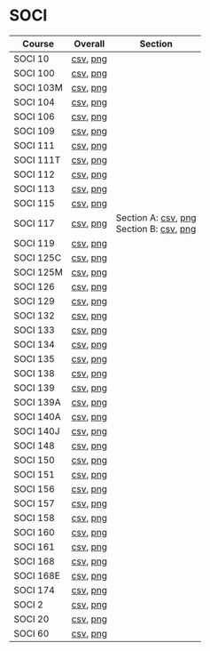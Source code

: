 # SOCI

| Course | Overall | Section |
| ------ | ------- | ------- |
| SOCI 10 | [csv](https://github.com/UCSD-Historical-Enrollment-Data/2025Spring/blob/main/overall/SOCI%2010.csv), [png](https://raw.githubusercontent.com/UCSD-Historical-Enrollment-Data/2025Spring/main/plot_overall/SOCI%2010.png) |  |
| SOCI 100 | [csv](https://github.com/UCSD-Historical-Enrollment-Data/2025Spring/blob/main/overall/SOCI%20100.csv), [png](https://raw.githubusercontent.com/UCSD-Historical-Enrollment-Data/2025Spring/main/plot_overall/SOCI%20100.png) |  |
| SOCI 103M | [csv](https://github.com/UCSD-Historical-Enrollment-Data/2025Spring/blob/main/overall/SOCI%20103M.csv), [png](https://raw.githubusercontent.com/UCSD-Historical-Enrollment-Data/2025Spring/main/plot_overall/SOCI%20103M.png) |  |
| SOCI 104 | [csv](https://github.com/UCSD-Historical-Enrollment-Data/2025Spring/blob/main/overall/SOCI%20104.csv), [png](https://raw.githubusercontent.com/UCSD-Historical-Enrollment-Data/2025Spring/main/plot_overall/SOCI%20104.png) |  |
| SOCI 106 | [csv](https://github.com/UCSD-Historical-Enrollment-Data/2025Spring/blob/main/overall/SOCI%20106.csv), [png](https://raw.githubusercontent.com/UCSD-Historical-Enrollment-Data/2025Spring/main/plot_overall/SOCI%20106.png) |  |
| SOCI 109 | [csv](https://github.com/UCSD-Historical-Enrollment-Data/2025Spring/blob/main/overall/SOCI%20109.csv), [png](https://raw.githubusercontent.com/UCSD-Historical-Enrollment-Data/2025Spring/main/plot_overall/SOCI%20109.png) |  |
| SOCI 111 | [csv](https://github.com/UCSD-Historical-Enrollment-Data/2025Spring/blob/main/overall/SOCI%20111.csv), [png](https://raw.githubusercontent.com/UCSD-Historical-Enrollment-Data/2025Spring/main/plot_overall/SOCI%20111.png) |  |
| SOCI 111T | [csv](https://github.com/UCSD-Historical-Enrollment-Data/2025Spring/blob/main/overall/SOCI%20111T.csv), [png](https://raw.githubusercontent.com/UCSD-Historical-Enrollment-Data/2025Spring/main/plot_overall/SOCI%20111T.png) |  |
| SOCI 112 | [csv](https://github.com/UCSD-Historical-Enrollment-Data/2025Spring/blob/main/overall/SOCI%20112.csv), [png](https://raw.githubusercontent.com/UCSD-Historical-Enrollment-Data/2025Spring/main/plot_overall/SOCI%20112.png) |  |
| SOCI 113 | [csv](https://github.com/UCSD-Historical-Enrollment-Data/2025Spring/blob/main/overall/SOCI%20113.csv), [png](https://raw.githubusercontent.com/UCSD-Historical-Enrollment-Data/2025Spring/main/plot_overall/SOCI%20113.png) |  |
| SOCI 115 | [csv](https://github.com/UCSD-Historical-Enrollment-Data/2025Spring/blob/main/overall/SOCI%20115.csv), [png](https://raw.githubusercontent.com/UCSD-Historical-Enrollment-Data/2025Spring/main/plot_overall/SOCI%20115.png) |  |
| SOCI 117 | [csv](https://github.com/UCSD-Historical-Enrollment-Data/2025Spring/blob/main/overall/SOCI%20117.csv), [png](https://raw.githubusercontent.com/UCSD-Historical-Enrollment-Data/2025Spring/main/plot_overall/SOCI%20117.png) | Section A: [csv](https://github.com/UCSD-Historical-Enrollment-Data/2025Spring/blob/main/section/SOCI%20117_A.csv), [png](https://raw.githubusercontent.com/UCSD-Historical-Enrollment-Data/2025Spring/main/plot_section/SOCI%20117_A.png)<br>Section B: [csv](https://github.com/UCSD-Historical-Enrollment-Data/2025Spring/blob/main/section/SOCI%20117_B.csv), [png](https://raw.githubusercontent.com/UCSD-Historical-Enrollment-Data/2025Spring/main/plot_section/SOCI%20117_B.png) |
| SOCI 119 | [csv](https://github.com/UCSD-Historical-Enrollment-Data/2025Spring/blob/main/overall/SOCI%20119.csv), [png](https://raw.githubusercontent.com/UCSD-Historical-Enrollment-Data/2025Spring/main/plot_overall/SOCI%20119.png) |  |
| SOCI 125C | [csv](https://github.com/UCSD-Historical-Enrollment-Data/2025Spring/blob/main/overall/SOCI%20125C.csv), [png](https://raw.githubusercontent.com/UCSD-Historical-Enrollment-Data/2025Spring/main/plot_overall/SOCI%20125C.png) |  |
| SOCI 125M | [csv](https://github.com/UCSD-Historical-Enrollment-Data/2025Spring/blob/main/overall/SOCI%20125M.csv), [png](https://raw.githubusercontent.com/UCSD-Historical-Enrollment-Data/2025Spring/main/plot_overall/SOCI%20125M.png) |  |
| SOCI 126 | [csv](https://github.com/UCSD-Historical-Enrollment-Data/2025Spring/blob/main/overall/SOCI%20126.csv), [png](https://raw.githubusercontent.com/UCSD-Historical-Enrollment-Data/2025Spring/main/plot_overall/SOCI%20126.png) |  |
| SOCI 129 | [csv](https://github.com/UCSD-Historical-Enrollment-Data/2025Spring/blob/main/overall/SOCI%20129.csv), [png](https://raw.githubusercontent.com/UCSD-Historical-Enrollment-Data/2025Spring/main/plot_overall/SOCI%20129.png) |  |
| SOCI 132 | [csv](https://github.com/UCSD-Historical-Enrollment-Data/2025Spring/blob/main/overall/SOCI%20132.csv), [png](https://raw.githubusercontent.com/UCSD-Historical-Enrollment-Data/2025Spring/main/plot_overall/SOCI%20132.png) |  |
| SOCI 133 | [csv](https://github.com/UCSD-Historical-Enrollment-Data/2025Spring/blob/main/overall/SOCI%20133.csv), [png](https://raw.githubusercontent.com/UCSD-Historical-Enrollment-Data/2025Spring/main/plot_overall/SOCI%20133.png) |  |
| SOCI 134 | [csv](https://github.com/UCSD-Historical-Enrollment-Data/2025Spring/blob/main/overall/SOCI%20134.csv), [png](https://raw.githubusercontent.com/UCSD-Historical-Enrollment-Data/2025Spring/main/plot_overall/SOCI%20134.png) |  |
| SOCI 135 | [csv](https://github.com/UCSD-Historical-Enrollment-Data/2025Spring/blob/main/overall/SOCI%20135.csv), [png](https://raw.githubusercontent.com/UCSD-Historical-Enrollment-Data/2025Spring/main/plot_overall/SOCI%20135.png) |  |
| SOCI 138 | [csv](https://github.com/UCSD-Historical-Enrollment-Data/2025Spring/blob/main/overall/SOCI%20138.csv), [png](https://raw.githubusercontent.com/UCSD-Historical-Enrollment-Data/2025Spring/main/plot_overall/SOCI%20138.png) |  |
| SOCI 139 | [csv](https://github.com/UCSD-Historical-Enrollment-Data/2025Spring/blob/main/overall/SOCI%20139.csv), [png](https://raw.githubusercontent.com/UCSD-Historical-Enrollment-Data/2025Spring/main/plot_overall/SOCI%20139.png) |  |
| SOCI 139A | [csv](https://github.com/UCSD-Historical-Enrollment-Data/2025Spring/blob/main/overall/SOCI%20139A.csv), [png](https://raw.githubusercontent.com/UCSD-Historical-Enrollment-Data/2025Spring/main/plot_overall/SOCI%20139A.png) |  |
| SOCI 140A | [csv](https://github.com/UCSD-Historical-Enrollment-Data/2025Spring/blob/main/overall/SOCI%20140A.csv), [png](https://raw.githubusercontent.com/UCSD-Historical-Enrollment-Data/2025Spring/main/plot_overall/SOCI%20140A.png) |  |
| SOCI 140J | [csv](https://github.com/UCSD-Historical-Enrollment-Data/2025Spring/blob/main/overall/SOCI%20140J.csv), [png](https://raw.githubusercontent.com/UCSD-Historical-Enrollment-Data/2025Spring/main/plot_overall/SOCI%20140J.png) |  |
| SOCI 148 | [csv](https://github.com/UCSD-Historical-Enrollment-Data/2025Spring/blob/main/overall/SOCI%20148.csv), [png](https://raw.githubusercontent.com/UCSD-Historical-Enrollment-Data/2025Spring/main/plot_overall/SOCI%20148.png) |  |
| SOCI 150 | [csv](https://github.com/UCSD-Historical-Enrollment-Data/2025Spring/blob/main/overall/SOCI%20150.csv), [png](https://raw.githubusercontent.com/UCSD-Historical-Enrollment-Data/2025Spring/main/plot_overall/SOCI%20150.png) |  |
| SOCI 151 | [csv](https://github.com/UCSD-Historical-Enrollment-Data/2025Spring/blob/main/overall/SOCI%20151.csv), [png](https://raw.githubusercontent.com/UCSD-Historical-Enrollment-Data/2025Spring/main/plot_overall/SOCI%20151.png) |  |
| SOCI 156 | [csv](https://github.com/UCSD-Historical-Enrollment-Data/2025Spring/blob/main/overall/SOCI%20156.csv), [png](https://raw.githubusercontent.com/UCSD-Historical-Enrollment-Data/2025Spring/main/plot_overall/SOCI%20156.png) |  |
| SOCI 157 | [csv](https://github.com/UCSD-Historical-Enrollment-Data/2025Spring/blob/main/overall/SOCI%20157.csv), [png](https://raw.githubusercontent.com/UCSD-Historical-Enrollment-Data/2025Spring/main/plot_overall/SOCI%20157.png) |  |
| SOCI 158 | [csv](https://github.com/UCSD-Historical-Enrollment-Data/2025Spring/blob/main/overall/SOCI%20158.csv), [png](https://raw.githubusercontent.com/UCSD-Historical-Enrollment-Data/2025Spring/main/plot_overall/SOCI%20158.png) |  |
| SOCI 160 | [csv](https://github.com/UCSD-Historical-Enrollment-Data/2025Spring/blob/main/overall/SOCI%20160.csv), [png](https://raw.githubusercontent.com/UCSD-Historical-Enrollment-Data/2025Spring/main/plot_overall/SOCI%20160.png) |  |
| SOCI 161 | [csv](https://github.com/UCSD-Historical-Enrollment-Data/2025Spring/blob/main/overall/SOCI%20161.csv), [png](https://raw.githubusercontent.com/UCSD-Historical-Enrollment-Data/2025Spring/main/plot_overall/SOCI%20161.png) |  |
| SOCI 168 | [csv](https://github.com/UCSD-Historical-Enrollment-Data/2025Spring/blob/main/overall/SOCI%20168.csv), [png](https://raw.githubusercontent.com/UCSD-Historical-Enrollment-Data/2025Spring/main/plot_overall/SOCI%20168.png) |  |
| SOCI 168E | [csv](https://github.com/UCSD-Historical-Enrollment-Data/2025Spring/blob/main/overall/SOCI%20168E.csv), [png](https://raw.githubusercontent.com/UCSD-Historical-Enrollment-Data/2025Spring/main/plot_overall/SOCI%20168E.png) |  |
| SOCI 174 | [csv](https://github.com/UCSD-Historical-Enrollment-Data/2025Spring/blob/main/overall/SOCI%20174.csv), [png](https://raw.githubusercontent.com/UCSD-Historical-Enrollment-Data/2025Spring/main/plot_overall/SOCI%20174.png) |  |
| SOCI 2 | [csv](https://github.com/UCSD-Historical-Enrollment-Data/2025Spring/blob/main/overall/SOCI%202.csv), [png](https://raw.githubusercontent.com/UCSD-Historical-Enrollment-Data/2025Spring/main/plot_overall/SOCI%202.png) |  |
| SOCI 20 | [csv](https://github.com/UCSD-Historical-Enrollment-Data/2025Spring/blob/main/overall/SOCI%2020.csv), [png](https://raw.githubusercontent.com/UCSD-Historical-Enrollment-Data/2025Spring/main/plot_overall/SOCI%2020.png) |  |
| SOCI 60 | [csv](https://github.com/UCSD-Historical-Enrollment-Data/2025Spring/blob/main/overall/SOCI%2060.csv), [png](https://raw.githubusercontent.com/UCSD-Historical-Enrollment-Data/2025Spring/main/plot_overall/SOCI%2060.png) |  |
